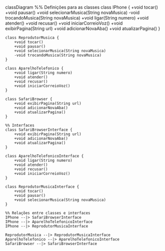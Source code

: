 classDiagram
    %% Definições para as classes
    class IPhone {
        +void tocar()
        +void pausar()
        +void selecionarMusica(String novaMusica)
        -void trocandoMusica(String novaMusica)
        +void ligar(String numero)
        +void atender()
        +void recusar()
        +void iniciarCorreioVoz()
        +void exibirPagina(String url)
        +void adicionarNovaAba()
        +void atualizarPagina()
    }

    class ReprodutorMusica {
        +void tocar()
        +void pausar()
        +void selecionarMusica(String novaMusica)
        -void trocandoMusica(String novaMusica)
    }

    class AparelhoTelefonico {
        +void ligar(String numero)
        +void atender()
        +void recusar()
        +void iniciarCorreioVoz()
    }

    class SafariBrowser {
        +void exibirPagina(String url)
        +void adicionarNovaAba()
        +void atualizarPagina()
    }

    %% Interfaces
    class SafariBrowserInterface {
        +void exibirPagina(String url)
        +void adicionarNovaAba()
        +void atualizarPagina()
    }

    class AparelhoTelefonicoInterface {
        +void ligar(String numero)
        +void atender()
        +void recusar()
        +void iniciarCorreioVoz()
    }

    class ReprodutorMusicaInterface {
        +void tocar()
        +void pausar()
        +void selecionarMusica(String novaMusica)
    }

    %% Relações entre classes e interfaces
    IPhone --|> SafariBrowserInterface
    IPhone --|> AparelhoTelefonicoInterface
    IPhone --|> ReprodutorMusicaInterface

    ReprodutorMusica --|> ReprodutorMusicaInterface
    AparelhoTelefonico --|> AparelhoTelefonicoInterface
    SafariBrowser --|> SafariBrowserInterface
